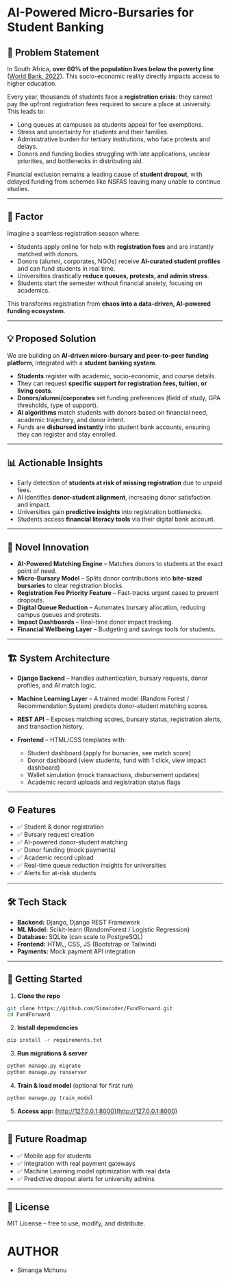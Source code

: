# AI-Powered Micro-Bursaries for Student Banking

## 📌 Problem Statement

In South Africa, **over 60% of the population lives below the poverty line** ([World Bank, 2022](https://www.worldbank.org/en/country/southafrica/overview)). This socio-economic reality directly impacts access to higher education.

Every year, thousands of students face a **registration crisis**: they cannot pay the upfront registration fees required to secure a place at university. This leads to:

* Long queues at campuses as students appeal for fee exemptions.
* Stress and uncertainty for students and their families.
* Administrative burden for tertiary institutions, who face protests and delays.
* Donors and funding bodies struggling with late applications, unclear priorities, and bottlenecks in distributing aid.

Financial exclusion remains a leading cause of **student dropout**, with delayed funding from schemes like NSFAS leaving many unable to continue studies.

---

## 🚀  Factor

Imagine a seamless registration season where:

* Students apply online for help with **registration fees** and are instantly matched with donors.
* Donors (alumni, corporates, NGOs) receive **AI-curated student profiles** and can fund students in real time.
* Universities drastically **reduce queues, protests, and admin stress**.
* Students start the semester without financial anxiety, focusing on academics.

This transforms registration from **chaos into a data-driven, AI-powered funding ecosystem**.

---

## 💡 Proposed Solution

We are building an **AI-driven micro-bursary and peer-to-peer funding platform**, integrated with a **student banking system**.

* **Students** register with academic, socio-economic, and course details.
* They can request **specific support for registration fees, tuition, or living costs**.
* **Donors/alumni/corporates** set funding preferences (field of study, GPA thresholds, type of support).
* **AI algorithms** match students with donors based on financial need, academic trajectory, and donor intent.
* Funds are **disbursed instantly** into student bank accounts, ensuring they can register and stay enrolled.

---

## 📊 Actionable Insights

* Early detection of **students at risk of missing registration** due to unpaid fees.
* AI identifies **donor-student alignment**, increasing donor satisfaction and impact.
* Universities gain **predictive insights** into registration bottlenecks.
* Students access **financial literacy tools** via their digital bank account.

---

## 🧠 Novel Innovation

* **AI-Powered Matching Engine** – Matches donors to students at the exact point of need.
* **Micro-Bursary Model** – Splits donor contributions into **bite-sized bursaries** to clear registration blocks.
* **Registration Fee Priority Feature** – Fast-tracks urgent cases to prevent dropouts.
* **Digital Queue Reduction** – Automates bursary allocation, reducing campus queues and protests.
* **Impact Dashboards** – Real-time donor impact tracking.
* **Financial Wellbeing Layer** – Budgeting and savings tools for students.

---

## 🏗️ System Architecture

* **Django Backend** – Handles authentication, bursary requests, donor profiles, and AI match logic.
* **Machine Learning Layer** – A trained model (Random Forest / Recommendation System) predicts donor-student matching scores.
* **REST API** – Exposes matching scores, bursary status, registration alerts, and transaction history.
* **Frontend** – HTML/CSS templates with:

  * Student dashboard (apply for bursaries, see match score)
  * Donor dashboard (view students, fund with 1 click, view impact dashboard)
  * Wallet simulation (mock transactions, disbursement updates)
  * Academic record uploads and registration status flags

---

## ⚙️ Features

* ✅ Student & donor registration
* ✅ Bursary request creation
* ✅ AI-powered donor-student matching
* ✅ Donor funding (mock payments)
* ✅ Academic record upload
* ✅ Real-time queue reduction insights for universities
* ✅ Alerts for at-risk students

---

## 🛠️ Tech Stack

* **Backend:** Django, Django REST Framework
* **ML Model:** Scikit-learn (RandomForest / Logistic Regression)
* **Database:** SQLite (can scale to PostgreSQL)
* **Frontend:** HTML, CSS, JS (Bootstrap or Tailwind)
* **Payments:** Mock payment API integration

---

## 🏃 Getting Started

1. **Clone the repo**

```bash
git clone https://github.com/Simacoder/FundForward.git
cd FundForward
```

2. **Install dependencies**

```bash
pip install -r requirements.txt
```

3. **Run migrations & server**

```bash
python manage.py migrate
python manage.py runserver
```

4. **Train & load model** (optional for first run)

```bash
python manage.py train_model
```

5. **Access app:** [http://127.0.0.1:8000](http://127.0.0.1:8000)

---

## 📢 Future Roadmap

* ✅ Mobile app for students
* ✅ Integration with real payment gateways
* ✅ Machine Learning model optimization with real data
* ✅ Predictive dropout alerts for university admins

---

## 📜 License

MIT License – free to use, modify, and distribute.

# AUTHOR
- Simanga Mchunu